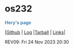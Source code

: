 # os232

<p style="color: SteelBlue; font-weight: bold;">Hery's page</p>

|[Github](https://github.com/MahogaHeryasa/os232)   | [Log](https://mahogaheryasa.github.io/os232/TXT/mylog.txt)    |[Tarball](https://os.vlsm.org/Log/MahogaHeryasa.tar.xz.txt) | [Links](LINKS/)|

REV09: Fri 24 Nov 2023 20:30
